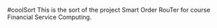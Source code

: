 #coolSort
This is the sort of the project Smart Order RouTer for course Financial Service Computing.
